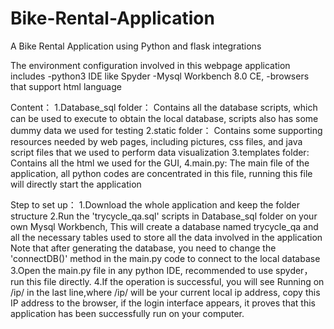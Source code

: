 # Bike-Rental-Application
A Bike Rental Application using Python and flask integrations

The environment configuration involved in this webpage application includes 
-python3 IDE like Spyder
-Mysql Workbench 8.0 CE, 
-browsers that support html language

Content：
1.Database_sql folder：
Contains all the database scripts, which can be used to execute to obtain the local database, 
scripts also has some dummy data we used for testing
2.static folder：
Contains some supporting resources needed by web pages, 
including pictures, css files, and java script files that we used to perform data visualization
3.templates folder:
Contains all the html we used for the GUI,
4.main.py:
The main file of the application, all python codes are concentrated in this file,
running this file will directly start the application


Step to set up：
1.Download the whole application and keep the folder structure
2.Run the 'trycycle_qa.sql' scripts in Database_sql folder on your own Mysql Workbench,
This will create a database named trycycle_qa and all the necessary tables used to store all the data involved in the application
Note that after generating the database, you need to change the 'connectDB()' method in the main.py code to connect to the local database
3.Open the main.py file in any python IDE,  recommended to use spyder， run this file directly.
4.If the operation is successful, you will see Running on /ip/ in the last line,where /ip/ will be your current local ip address, copy this IP address to the browser,
if the login interface appears, it proves that this application has been successfully run on your computer.
